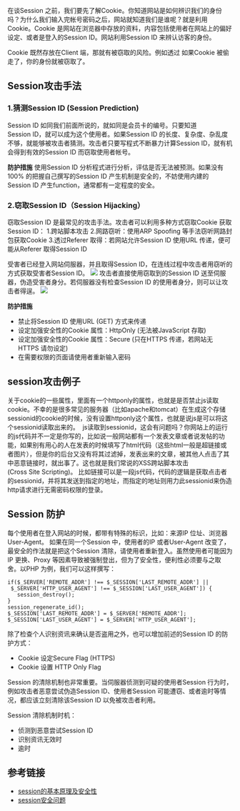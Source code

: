 在谈Session 之前，我们要先了解Cookie。你知道网站是如何辨识我们的身份吗？为什么我们输入完帐号密码之后，网站就知道我们是谁呢？就是利用Cookie。Cookie 是网站在浏览器中存放的资料，内容包括使用者在网站上的偏好设定、或者是登入的Session ID。网站利用Session ID 来辨认访客的身份。


Cookie 既然存放在Client 端，那就有被窃取的风险。例如透过 如果Cookie 被偷走了，你的身份就被窃取了。


## Session攻击手法
### 1.猜测Session ID (Session Prediction)
Session ID 如同我们前面所说的，就如同是会员卡的编号。只要知道Session ID，就可以成为这个使用者。如果Session ID 的长度、复杂度、杂乱度不够，就能够被攻击者猜测。攻击者只要写程式不断暴力计算Session ID，就有机会得到有效的Session ID 而窃取使用者帐号。

**防护措施**
使用Session ID 分析程式进行分析，评估是否无法被预测。如果没有100% 的把握自己撰写的Session ID 产生机制是安全的，不妨使用内建的Session ID 产生function，通常都有一定程度的安全。

### 2.窃取Session ID（Session Hijacking）
窃取Session ID 是最常见的攻击手法。攻击者可以利用多种方式窃取Cookie 获取Session ID：
1.跨站脚本攻击
2.网路窃听：使用ARP Spoofing 等手法窃听网路封包获取Cookie
3.透过Referer 取得：若网站允许Session ID 使用URL 传递，便可能从Referer 取得Session ID

受害者已经登入网站伺服器，并且取得Session ID，在连线过程中攻击者用窃听的方式获取受害者Session ID。
![](https://sxm-upload.oss-cn-beijing.aliyuncs.com/imgs/3581a09b-582d-4e27-bda4-a2377a3a2132.jpg)
攻击者直接使用窃取到的Session ID 送至伺服器，伪造受害者身分。若伺服器没有检查Session ID 的使用者身分，则可以让攻击者得逞。
![](https://sxm-upload.oss-cn-beijing.aliyuncs.com/imgs/3fcaca3a-a59b-4912-8e00-ed694b602ad0.jpg)

**防护措施**
* 禁止将Session ID 使用URL (GET) 方式来传递
* 设定加强安全性的Cookie 属性：HttpOnly (无法被JavaScript 存取)
* 设定加强安全性的Cookie 属性：Secure (只在HTTPS 传递，若网站无HTTPS 请勿设定)
* 在需要权限的页面请使用者重新输入密码

## session攻击例子
关于cookie的一些属性，里面有一个httponly的属性，也就是是否禁止js读取cookie。不幸的是很多常见的服务器（比如apache和tomcat）在生成这个存储sessionid的cookie的时候，没有设置httponly这个属性，也就是说js是可以将这个sessionid读取出来的。
 js读取到sessionid，这会有问题吗？你网站上的运行的js代码并不一定是你写的，比如说一般网站都有一个发表文章或者说发帖的功能，如果别有用心的人在发表的时候填写了html代码（这些html一般是超链接或者图片），但是你的后台又没有将其过滤掉，发表出来的文章，被其他人点击了其中恶意链接时，就出事了。这也就是我们常说的XSS跨站脚本攻击(Cross Site Scripting)。
比如链接可以是一段js代码，代码的逻辑是获取点击者的sessionid，并将其发送到指定的地址，而指定的地址则用力此sessionid来伪造http请求进行无需密码权限的登录。



## Session 防护
每个使用者在登入网站的时候，都带有特殊的标识，比如：来源IP 位址、浏览器User-Agent。
如果在同一个Session 中，使用者的IP 或者User-Agent 改变了，最安全的作法就是把这个Session 清除，请使用者重新登入。虽然使用者可能因为IP 更换、Proxy 等因素导致被强制登出，但为了安全性，便利性必须要与之取舍。以PHP 为例，我们可以这样撰写：

```
if($_SERVER['REMOTE_ADDR'] !== $_SESSION['LAST_REMOTE_ADDR'] || $_SERVER['HTTP_USER_AGENT'] !== $_SESSION['LAST_USER_AGENT']) {
   session_destroy();
}
session_regenerate_id();
$_SESSION['LAST_REMOTE_ADDR'] = $_SERVER['REMOTE_ADDR'];
$_SESSION['LAST_USER_AGENT'] = $_SERVER['HTTP_USER_AGENT'];
```

除了检查个人识别资讯来确认是否盗用之外，也可以增加前述的Session ID 的防护方式：
* Cookie 设定Secure Flag (HTTPS)
* Cookie 设置 HTTP Only Flag

Session 的清除机制也非常重要。当伺服器侦测到可疑的使用者Session 行为时，例如攻击者恶意尝试伪造Session ID、使用者Session 可能遭窃、或者逾时等情况，都应该立刻清除该Session ID 以免被攻击者利用。

Session 清除机制时机：
* 侦测到恶意尝试Session ID
* 识别资讯无效时
* 逾时



## 参考链接
- [session的基本原理及安全性](https://blog.csdn.net/yunnysunny/article/details/26935637)
- [session安全问题](https://www.cnblogs.com/zyy04105113/articles/5743837.html)